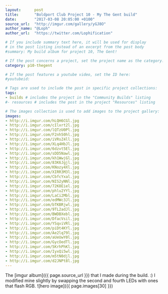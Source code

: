 ```yaml
---
layout:      post
title:       "Boldport Club Project 10 - My The Gent build"
date:        "2017-03-08 20:05:00 +0100"
source_url:  "http://imgur.com/gallery/yGJ8O"
author_name: "@Loph"
author_url:  "https://twitter.com/Lophification"

# If you include summary text here, it will be used for display
# in the post listing instead of an excerpt from the post body
#summary: My build album for project 10, The Gent!

# If the post concerns a project, set the project name as the category:
category: p10-thegent

# If the post features a youtube video, set the ID here:
#youtubeid:

# Tags are used to include the post in specific project collections:
tags:
- builds # includes the project in the "Community Builds" listing
#- resources # includes the post in the project "Resources" listing

# The images collection is used to add images to the project gallery:
images:
- http://i.imgur.com/hLQH6CGl.jpg
- http://i.imgur.com/cIlxrt2l.jpg
- http://i.imgur.com/lQTzU0Pl.jpg
- http://i.imgur.com/F2nh50hl.jpg
- http://i.imgur.com/iVRsZ4ll.jpg
- http://i.imgur.com/XLq4HbJl.jpg
- http://i.imgur.com/6dzvt5El.jpg
- http://i.imgur.com/sDD5Nawl.jpg
- http://i.imgur.com/kh1WwjGl.jpg
- http://i.imgur.com/83K6Jgjl.jpg
- http://i.imgur.com/KNozy4Xl.jpg
- http://i.imgur.com/XIRR3M3l.jpg
- http://i.imgur.com/CbfcYxal.jpg
- http://i.imgur.com/NIS2yNNl.jpg
- http://i.imgur.com/72K8Eiel.jpg
- http://i.imgur.com/phlu2YYl.jpg
- http://i.imgur.com/LaCi2Mbl.jpg
- http://i.imgur.com/edMWc3Jl.jpg
- http://i.imgur.com/bTKBRjwl.jpg
- http://i.imgur.com/9TL2adJl.jpg
- http://i.imgur.com/BWDBXebl.jpg
- http://i.imgur.com/DfacVsil.jpg
- http://i.imgur.com/YSqviVRl.jpg
- http://i.imgur.com/piDt4KYl.jpg
- http://i.imgur.com/Ae2lq79l.jpg
- http://i.imgur.com/aUeUwY0l.jpg
- http://i.imgur.com/GycOedTl.jpg
- http://i.imgur.com/5KrhPhKl.jpg
- http://i.imgur.com/IyxQi5wl.jpg
- http://i.imgur.com/m5tN0djl.jpg
- http://i.imgur.com/d2JNPt8l.jpg
---
```


The [imgur album]({{ page.source_url }}) that I made during the build. :)
I modified mine slightly by swapping the second and fourth LEDs with ones that flash RGB.
![hero image]({{ page.images[30] }})
